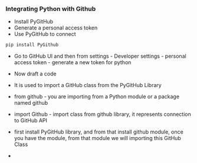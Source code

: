 ### Integrating Python with Github
- Install PyGitHub
- Generate a personal access token
- Use PyGitHub to connect

```sh
pip install PyGithub
```

- Go to GitHub UI and then from settings - Developer settings - personal access token - generate a new token for python
- Now draft a code
- It is used to import a GitHub class from the PyGitHub Library 
- from github - you are importing from a Python module or a package named github
- import Github - import class from github library, it represents connection to GitHub API

- first install PyGitHub library, and from that install github module, once you have the module, from that module we will importing this GitHub Class
- 
